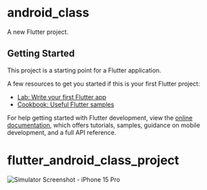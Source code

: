 # android_class

A new Flutter project.

## Getting Started

This project is a starting point for a Flutter application.

A few resources to get you started if this is your first Flutter project:

- [Lab: Write your first Flutter app](https://docs.flutter.dev/get-started/codelab)
- [Cookbook: Useful Flutter samples](https://docs.flutter.dev/cookbook)

For help getting started with Flutter development, view the
[online documentation](https://docs.flutter.dev/), which offers tutorials,
samples, guidance on mobile development, and a full API reference.
# flutter_android_class_project
![Simulator Screenshot - iPhone 15 Pro](https://github.com/ives-cream/flutter_android_class_project/assets/91444810/3c3573ca-a3da-458a-9c43-60660f6a1d7b)

